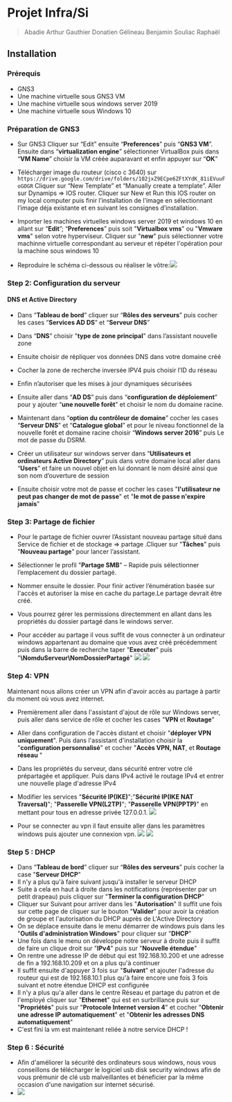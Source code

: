 # Projet Infra/Si
> Abadie Arthur
> Gauthier Donatien
> Gélineau Benjamin 
> Souliac Raphaël



## Installation


### Prérequis

- GNS3 
- Une machine virtuelle sous GNS3 VM
- Une machine virtuelle sous windows server 2019
- Une machine virtuelle sous Windows 10 


### Préparation de GNS3

- Sur GNS3 Cliquer sur “Edit” ensuite “**Preferences**” puis “**GNS3 VM**”. Ensuite dans “**virtualization engine**” sélectionner VirtualBox puis dans “**VM Name**” choisir la VM créée auparavant  et enfin appuyer sur “**OK**”

- Télécharger image du routeur (cisco c 3640) sur ```https://drive.google.com/drive/folders/102jxZ9ECpe6ZFtXYdK_81iEVuuFoGOGR``` Cliquer sur “New Template” et  “Manually create a template”. Aller sur Dynamips => IOS router. Cliquer sur New et Run this IOS router on my local computer puis finir l’installation de l’image en sélectionnant l’image déja existante et en suivant les consignes d’installation.
  
- Importer les machines virtuelles windows server 2019 et windows 10 en allant sur “**Edit**”; “**Preferences**” puis soit "**Virtualbox vms**" ou "**Vmware vms**" selon votre hyperviseur. Cliquer sur "**new**" puis sélectionner votre machinne virtuelle correspondant au serveur et répéter l'opération pour la machine sous windows 10

- Reproduire le schéma ci-dessous ou réaliser le vôtre:![](https://i.imgur.com/zCmeszc.png)


### Step 2: Configuration du serveur

#### DNS et Active Directory

- Dans “**Tableau de bord**” cliquer sur “**Rôles des serveurs**” puis cocher les cases “**Services AD DS**” et “**Serveur DNS**”

- Dans “**DNS**” choisir "**type de zone principal**" dans l’assistant nouvelle zone
- Ensuite choisir de répliquer vos données DNS dans votre domaine créé 
- Cocher la zone de recherche inversée IPV4 
  puis choisir l’ID du réseau
 
- Enfin n’autoriser que les mises à jour dynamiques sécurisées 


- Ensuite aller dans “**AD DS**” puis dans “**configuration de déploiement**” pour y ajouter “**une nouvelle forêt**” et choisir le nom du domaine racine.


- Maintenant dans “**option du contrôleur de domaine**” cocher les cases “**Serveur DNS**” et “**Catalogue global**” et pour le niveau fonctionnel de la nouvelle forêt et domaine racine choisir “**Windows server 2016**” puis Le mot de passe du DSRM.


- Créer un utilisateur sur windows server dans “**Utilisateurs et ordinateurs Active Directory**” puis dans votre domaine local aller dans “**Users**” et faire un nouvel objet en lui donnant le nom désiré ainsi que son nom d’ouverture de session 
- Ensuite choisir votre mot de passe et cocher les cases "**l'utilisateur ne peut pas changer de mot de passe**" et "**le mot de passe n'expire jamais**"

### Step 3: Partage de fichier


- Pour le partage de fichier ouvrer l’Assistant nouveau partage situé dans Service de fichier et de stockage => partage .Cliquer sur "**Tâches**" puis "**Nouveau partage**" pour lancer l’assistant.
 
- Sélectionner le profil "**Partage SMB**" – Rapide puis sélectionner l’emplacement du dossier partagé. 
- Nommer ensuite le dossier. Pour finir activer l’énumération basée sur l'accès et autoriser la mise en cache du partage.Le partage devrait être créé.
 
- Vous pourrez gérer les permissions directemment en allant dans les propriétés du dossier partagé dans le windows server.

- Pour accéder au partage il vous suffit de vous connecter à un ordinateur windows appartenant au domaine que vous avez créé précédemment puis dans la barre de recherche taper "**Executer**" puis "**\\NomduServeur\NomDossierPartagé**"
![](https://i.imgur.com/Ud59aZP.png)
![](https://i.imgur.com/kHsUeC5.png)





### Step 4: VPN


Maintenant nous allons créer un VPN afin d'avoir accès au partage à partir du moment où vous avez internet.


- Premièrement aller dans l'assistant d'ajout de rôle sur Windows server, puis aller dans service de rôle et cocher les cases "**VPN** et **Routage**" 
- Aller dans configuration de l'accès distant et choisir "**déployer VPN uniquement**". Puis dans l'assistant d'installation choisir la "**configuration personnalisé**" et cocher "**Accès VPN, NAT**, et **Routage réseau** " 

- Dans les propriétés du serveur, dans sécurité entrer votre clé prépartagée et appliquer. Puis dans IPv4 activé le routage IPv4 et entrer une nouvelle plage d'adresse IPv4

- Modifier les services "**Sécurité IP(IKE)**";"**Sécurité IP(IKE NAT Traversal)**"; "**Passerelle VPN(L2TP)**"; "**Passerelle VPN(PPTP)**" en mettant pour tous en adresse privée 127.0.0.1.
![](https://i.imgur.com/FVsPUhe.png)

- Pour se connecter au vpn il faut ensuite aller dans les paramètres windows puis ajouter une connexion vpn.
![](https://i.imgur.com/GgtC311.png)
![](https://i.imgur.com/InUGfUQ.png)

### Step 5 : DHCP

- Dans “**Tableau de bord**” cliquer sur “**Rôles des serveurs**” puis cocher la case "**Serveur DHCP**" 
- Il n'y a plus qu'à faire suivant jusqu'à installer le serveur DHCP
- Suite à cela en haut à droite dans les notifications (représenter par un petit drapeau) puis cliquer sur "**Terminer la configuration DHCP**"
- Cliquer sur Suivant pour arriver dans les "**Autorisation**" Il suffit une fois sur cette page de cliquer sur le bouton "**Valider**" pour avoir la création de groupe et l'autorisation du DHCP auprès de L'Active Directory
- On se déplace ensuite dans le menu démarrer de windows puis dans les "**Outils d'administration Windows**" pour cliquer sur "**DHCP**" 
- Une fois dans le menu on développe notre serveur à droite puis il suffit de faire un clique droit sur "**IPv4**" puis sur "**Nouvelle étendue**"
- On rentre une adresse IP de début qui est 192.168.10.200 et une adresse de fin a 192.168.10.209 et on a plus qu'à continuer
- Il suffit ensuite d'appuyer 3 fois sur "**Suivant**" et ajouter l'adresse du routeur qui est de 192.168.10.1 plus qu'à faire encore une fois 3 fois suivant et notre étendue DHCP est configurée
- Il n'y a plus qu'a aller dans le centre Réseau et partage du patron et de l'employé cliquer sur "**Ethernet**" qui est en surbrillance puis sur "**Propriétés**" puis sur "**Protocole Internet version 4**" et cocher "**Obtenir une adresse IP automatiquement**" et "**Obtenir les adresses DNS automatiquement**" 
- C'est fini la vm est maintenant reliée à notre service DHCP !



### Step 6 : Sécurité

- Afin d'améliorer la sécurité des ordinateurs sous windows, nous vous conseillons de télécharger le logiciel usb disk security windows afin de vous prémunir de clé usb malveillantes et béneficier par la même occasion d'une navigation sur internet sécurisé.
- ![](https://i.imgur.com/SuFr4Bd.png)